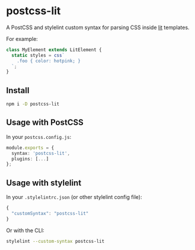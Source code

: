 # postcss-lit

A PostCSS and stylelint custom syntax for parsing CSS inside
[lit](https://lit.dev) templates.

For example:

```ts
class MyElement extends LitElement {
  static styles = css`
    .foo { color: hotpink; }
  `;
}
```

## Install

```sh
npm i -D postcss-lit
```

## Usage with PostCSS

In your `postcss.config.js`:

```ts
module.exports = {
  syntax: 'postcss-lit',
  plugins: [...]
};
```

## Usage with stylelint

In your `.stylelintrc.json` (or other stylelint config file):

```ts
{
  "customSyntax": "postcss-lit"
}
```

Or with the CLI:

```sh
stylelint --custom-syntax postcss-lit
```
